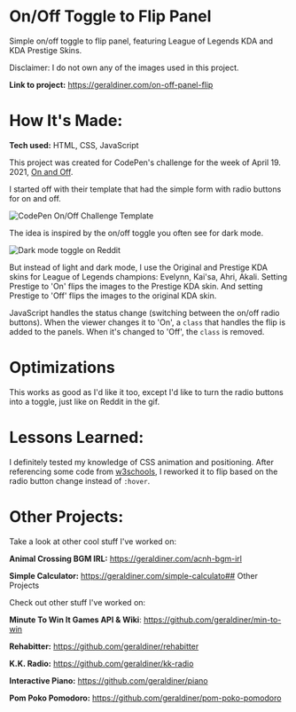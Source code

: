 # On/Off Toggle to Flip Panel
Simple on/off toggle to flip panel, featuring League of Legends KDA and KDA Prestige Skins.

Disclaimer: I do not own any of the images used in this project.
 
**Link to project:** https://geraldiner.com/on-off-panel-flip
 
# How It's Made:
**Tech used:** HTML, CSS, JavaScript
 
This project was created for CodePen's challenge for the week of April 19. 2021, <a href="https://codepen.io/challenges/2021/april/3" target="_blank" rel="noopener noreferrer">On and Off</a>.

I started off with their template that had the simple form with radio buttons for on and off.

![CodePen On/Off Challenge Template](https://i.imgur.com/tWuya5X.png)

The idea is inspired by the on/off toggle you often see for dark mode.

![Dark mode toggle on Reddit](https://i.imgur.com/RSkmzDW.gif)

But instead of light and dark mode, I use the Original and Prestige KDA skins for League of Legends champions: Evelynn, Kai'sa, Ahri, Akali. Setting Prestige to 'On' flips the images to the Prestige KDA skin. And setting Prestige to 'Off' flips the images to the original KDA skin.

JavaScript handles the status change (switching between the on/off radio buttons). When the viewer changes it to 'On', a ```class``` that handles the flip is added to the panels. When it's changed to 'Off', the ```class``` is removed.
 
# Optimizations
This works as good as I'd like it too, except I'd like to turn the radio buttons into a toggle, just like on Reddit in the gif.
 
# Lessons Learned:
I definitely tested my knowledge of CSS animation and positioning. After referencing some code from [w3schools](https://www.w3schools.com/howto/howto_css_flip_card.asp), I reworked it to flip based on the radio button change instead of `:hover`.
 
# Other Projects:
Take a look at other cool stuff I've worked on:
 
**Animal Crossing BGM IRL:** https://geraldiner.com/acnh-bgm-irl
 
**Simple Calculator:** https://geraldiner.com/simple-calculato## Other Projects

Check out other stuff I've worked on:

**Minute To Win It Games API & Wiki**: https://github.com/geraldiner/min-to-win

**Rehabitter:** https://github.com/geraldiner/rehabitter

**K.K. Radio:** https://github.com/geraldiner/kk-radio

**Interactive Piano:** https://github.com/geraldiner/piano

**Pom Poko Pomodoro:** https://github.com/geraldiner/pom-poko-pomodoro
